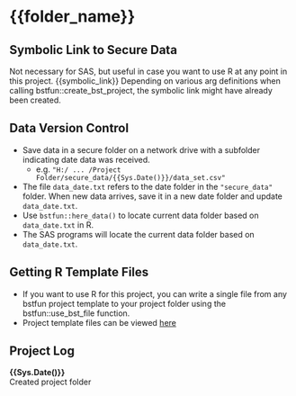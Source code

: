 # {{folder_name}}

## Symbolic Link to Secure Data
Not necessary for SAS, but useful in case you want to use R at any point in this project.
{{symbolic_link}}
Depending on various arg definitions when calling bstfun::create_bst_project, the symbolic link might have already been created.

## Data Version Control
- Save data in a secure folder on a network drive with a subfolder indicating date data was received.
  - e.g. `"H:/ ... /Project Folder/secure_data/{{Sys.Date()}}/data_set.csv"`
- The file `data_date.txt` refers to the date folder in the `"secure_data"` folder. When new data arrives, save it in a new date folder and update `data_date.txt`.
- Use `bstfun::here_data()` to locate current data folder based on `data_date.txt` in R.
- The SAS programs will locate the current data folder based on `data_date.txt`.

## Getting R Template Files
- If you want to use R for this project, you can write a single file from any bstfun project template to your project folder using the bstfun::use_bst_file function. 
- Project template files can be viewed [here](https://github.com/MSKCC-Epi-Bio/bstfun/tree/master/inst/project_templates)

## Project Log
**{{Sys.Date()}}**  
Created project folder
